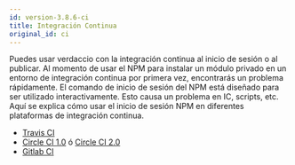 ```yaml
---
id: version-3.8.6-ci
title: Integración Continua
original_id: ci
---
```

Puedes usar verdaccio con la integración continua al inicio de sesión o al publicar. Al momento de usar el NPM para instalar un módulo privado en un entorno de integración continua por primera vez, encontrarás un problema rápidamente. El comando de inicio de sesión del NPM está diseñado para ser utilizado interactivamente. Esto causa un problema en IC, scripts, etc. Aquí se explica cómo usar el inicio de sesión NPM en diferentes plataformas de integración continua.

- [Travis CI](https://remysharp.com/2015/10/26/using-travis-with-private-npm-deps)
- [Circle CI 1.0](https://circleci.com/docs/1.0/npm-login/) ó [Circle CI 2.0](https://circleci.com/docs/2.0/deployment-integrations/#npm)
- [Gitlab CI](https://www.exclamationlabs.com/blog/continuous-deployment-to-npm-using-gitlab-ci/)
